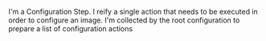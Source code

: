 I'm a Configuration Step. 
I reify a single action that needs to be executed in order to configure an image. 
I'm collected by the root configuration to prepare a list of configuration actions